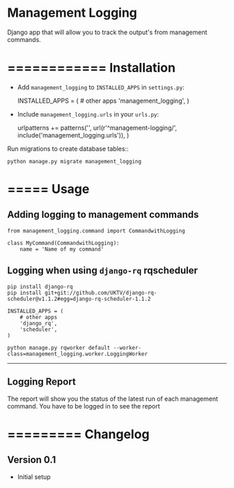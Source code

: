 Management Logging
==========

Django app that will allow you to track the output's from management commands.

============
Installation
============

* Add ``management_logging`` to ``INSTALLED_APPS`` in ``settings.py``:

    INSTALLED_APPS = (
        # other apps
        'management_logging',
    )


* Include ``management_logging.urls`` in your ``urls.py``:

    urlpatterns += patterns('',
        url(r'^management-logging/', include('management_logging.urls')),
    )

Run migrations to create database tables::

    python manage.py migrate management_logging

=====
Usage
=====

Adding logging to management commands
-------------------------------------

    from management_logging.command import CommandwithLogging

    class MyCommand(CommandwithLogging):
        name = 'Name of my command'

Logging when using ``django-rq`` rqscheduler
--------------------------------------------

    pip install django-rq
    pip install git+git://github.com/UKTV/django-rq-scheduler@v1.1.2#egg=django-rq-scheduler-1.1.2

    INSTALLED_APPS = (
        # other apps
        'django_rq',
        'scheduler',
    )

    python manage.py rqworker default --worker-class=management_logging.worker.LoggingWorker

--------------
Logging Report
--------------

The report will show you the status of the latest run of each management command. You have to be logged in to see the report

=========
Changelog
=========

Version 0.1
-------------

* Initial setup
